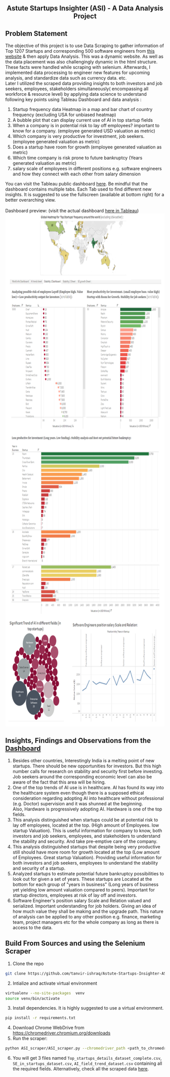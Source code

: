<h2 align="center"> Astute Startups Insighter (ASI) - A Data Analysis Project </h2>

## Problem Statement
The objective of this project is to use Data Scraping to gather information of Top 1207 Startups and corresponding 500 software engineers from [this website](https://topstartups.io/) & then apply Data Analysis. This was a dynamic website. As well as the data placement was also challengingly dynamic in the html structure. These facts were handled while scraping with selenium. Afterwards, I implemented data processing to engineer new features for upcoming analysis, and standardize data such as currency data. etc. <br/> 
Later I utilized the scraped data providing insights to both investors and job seekers, employees, stakeholders simultaneously( encompassing all workforce & resource level) by applying data science to understand following key points using Tableau Dashboard and data analysis   : 

1. Startup frequency data Heatmap in a map and bar chart of country frequency (excluding USA for unbiased heatmap)
2. A bubble plot that can display current use of AI in top startup fields
3. When a company is in potential risk to lay off employees? important to know for a company. (employee generated USD valuation as metric)
4. Which company is very productive for investment, job seekers. (employee generated valuation as metric)
5. Does a startup have room for growth (employee generated valuation as metric)
6. Which time company is risk prone to future bankruptcy (Years generated valuation as metric)
5. salary scale of employees in different positions e.g. software engineers and how they connect with each other from salary dimension

You can visit the Tableau public dashboard [here](https://public.tableau.com/app/profile/tanvir.ishraq.khan/viz/AstuteStartupsInsighter-Aprojectforinvestorssoftwareengineerssimultaneously/Stability2Sheet?publish=yes). Be mindful that the dashboard contains multiple tabs. Each Tab used to find different new insights. It is suggested to use the fullscreen (available at bottom right) for a better overarching view.<br><br>
Dashboard preview: (visit the actual dashboard [here in Tableau](https://public.tableau.com/app/profile/tanvir.ishraq.khan/viz/AstuteStartupsInsighter-Aprojectforinvestorssoftwareengineerssimultaneously/Stability2Sheet?publish=yes)) <br>
<img src = "tableau_dashboard_teaser_view.png" width="820" height="1619">

## Insights, Findings and Observations from the [Dashboard](https://public.tableau.com/app/profile/tanvir.ishraq.khan/viz/AstuteStartupsInsighter-Aprojectforinvestorssoftwareengineerssimultaneously/Stability2Sheet?publish=yes)
1. Besides other countries, Interestingly India is a melting point of new startups. There should be new opportunities for investors. But this high number calls for research on stability and security first before investing. <br>
Job seekers around the corresponding economic level can also be aware of the fact that this area will be hiring.
2. One of the top trends of AI use is in healthcare. AI has found its way into the healthcare system even though there is a supposed ethical consideration regarding adopting AI into healthcare without professional (e.g. Doctor) supervision and it was shunned at the beginning. <br>
Also, Hardware is progressively adopting AI. Hardware is one of the top fields.
3. This analysis distinguished when startups could be at potential risk to lay off employees, located at the top. (High amount of Employees. low startup Valuation). This is useful information for company to know, both investors and job seekers, employees, and stakeholders to understand the stability and security. And take pre-emptive care of the company.
4. This analysis distinguished startups that despite being very productive still should have more room for growth located at the top (Low amount of Employees. Great startup Valuation). Providing useful information for both investors and job seekers, employees to understand the stability and security of a startup.
5. Analyzed startups to estimate potential future bankruptcy possibilities to look out for given a set of years. These startups are Located at the bottom for each group of "years in business" (Long years of business yet yielding low amount valuation compared to peers). Important for startup directors, employees at risk of lay off and investors.
6. Software Engineer's position salary Scale and Relation valued and serialized. Important understanding for job holders. Giving an idea of how much value they shall be making and the upgrade path. This nature of analysis can be applied to any other position e.g. finance, marketing team, project managers etc for the whole company as long as there is access to the data.


## Build From Sources and using the Selenium Scraper
1. Clone the repo
```bash
git clone https://github.com/tanvir-ishraq/Astute-Startups-Insighter-ASI-Data-Science.git
```
2. Intialize and activate virtual environment
```bash
virtualenv --no-site-packages  venv
source venv/bin/activate
```
3. Install dependencies. It is highly suggested to use a virtual environment.
```bash
pip install -r requirements.txt
```
4. Download Chrome WebDrive from https://chromedriver.chromium.org/downloads 
5. Run the scraper:
```bash
python ASI_scraper/ASI_scraper.py --chromedriver_path <path_to_chromedriver>
```
6. You will get 3 files named `Top_startups_details_dataset_complete.csv`, `SE_in_startups_dataset.csv`, `AI_field_trend_dataset.csv` containing all the required fields. 
Alternatively, check all the scraped data [here](https://github.com/tanvir-ishraq/Astute-Startups-Insighter-ASI--a-Data-Analysis-Project-for-Investors-and-Software-Engineers/tree/main/datasets). 

